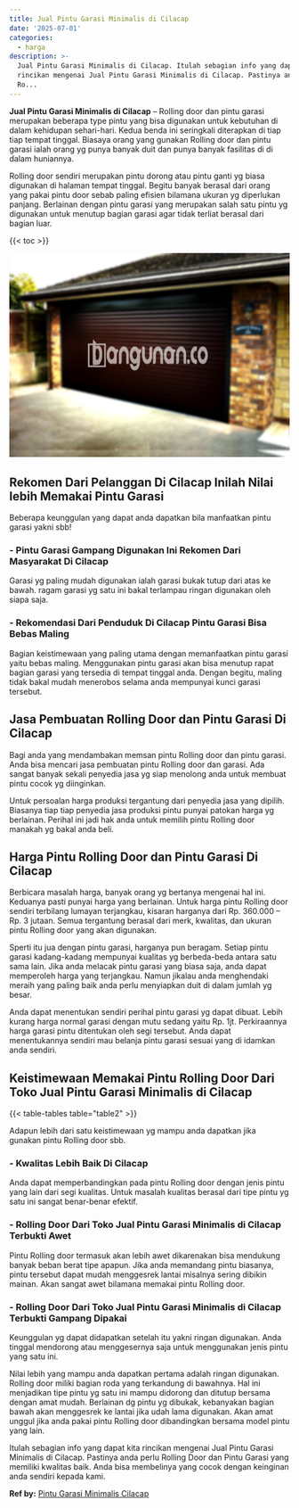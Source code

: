 ```yaml
---
title: Jual Pintu Garasi Minimalis di Cilacap
date: '2025-07-01'
categories:
  - harga
description: >-
  Jual Pintu Garasi Minimalis di Cilacap. Itulah sebagian info yang dapat kita
  rincikan mengenai Jual Pintu Garasi Minimalis di Cilacap. Pastinya anda perlu
  Ro...
---
```


**Jual Pintu Garasi Minimalis di Cilacap** – Rolling door dan pintu garasi merupakan beberapa type pintu yang bisa digunakan untuk kebutuhan di dalam kehidupan sehari-hari. Kedua benda ini seringkali diterapkan di tiap tiap tempat tinggal. Biasaya orang yang gunakan Rolling door dan pintu garasi ialah orang yg punya banyak duit dan punya banyak fasilitas di di dalam huniannya.

Rolling door sendiri merupakan pintu dorong atau pintu ganti yg biasa digunakan di halaman tempat tinggal. Begitu banyak berasal dari orang yang pakai pintu door sebab paling efisien bilamana ukuran yg diperlukan panjang. Berlainan dengan pintu garasi yang merupakan salah satu pintu yg digunakan untuk menutup bagian garasi agar tidak terliat berasal dari bagian luar.

{{< toc >}}

![Jual Pintu Garasi Minimalis di Cilacap](/images/pintu-garasi-53.png)

## Rekomen Dari Pelanggan Di Cilacap Inilah Nilai lebih Memakai Pintu Garasi

Beberapa keunggulan yang dapat anda dapatkan bila manfaatkan pintu garasi yakni sbb!

### \- Pintu Garasi Gampang Digunakan Ini Rekomen Dari Masyarakat Di Cilacap

Garasi yg paling mudah digunakan ialah garasi bukak tutup dari atas ke bawah. ragam garasi yg satu ini bakal terlampau ringan digunakan oleh siapa saja.

### \- Rekomendasi Dari Penduduk Di Cilacap Pintu Garasi Bisa Bebas Maling

Bagian keistimewaan yang paling utama dengan memanfaatkan pintu garasi yaitu bebas maling. Menggunakan pintu garasi akan bisa menutup rapat bagian garasi yang tersedia di tempat tinggal anda. Dengan begitu, maling tidak bakal mudah menerobos selama anda mempunyai kunci garasi tersebut.

## Jasa Pembuatan Rolling Door dan Pintu Garasi Di Cilacap

Bagi anda yang mendambakan memsan pintu Rolling door dan pintu garasi. Anda bisa mencari jasa pembuatan pintu Rolling door dan garasi. Ada sangat banyak sekali penyedia jasa yg siap menolong anda untuk membuat pintu cocok yg diinginkan.

Untuk persoalan harga produksi tergantung dari penyedia jasa yang dipilih. Biasanya tiap tiap penyedia jasa produksi pintu punyai patokan harga yg berlainan. Perihal ini jadi hak anda untuk memilih pintu Rolling door manakah yg bakal anda beli.

## Harga Pintu Rolling Door dan Pintu Garasi Di Cilacap

Berbicara masalah harga, banyak orang yg bertanya mengenai hal ini. Keduanya pasti punyai harga yang berlainan. Untuk harga pintu Rolling door sendiri terbilang lumayan terjangkau, kisaran harganya dari Rp. 360.000 – Rp. 3 jutaan. Semua tergantung berasal dari merk, kwalitas, dan ukuran pintu Rolling door yang akan digunakan.

Sperti itu jua dengan pintu garasi, harganya pun beragam. Setiap pintu garasi kadang-kadang mempunyai kualitas yg berbeda-beda antara satu sama lain. Jika anda melacak pintu garasi yang biasa saja, anda dapat memperoleh harga yang terjangkau. Namun jikalau anda menghendaki meraih yang paling baik anda perlu menyiapkan duit di dalam jumlah yg besar.

Anda dapat menentukan sendiri perihal pintu garasi yg dapat dibuat. Lebih kurang harga normal garasi dengan mutu sedang yaitu Rp. 1jt. Perkiraannya harga garasi pintu ditentukan oleh segi tersebut. Anda dapat menentukannya sendiri mau belanja pintu garasi sesuai yang di idamkan anda sendiri.

## Keistimewaan Memakai Pintu Rolling Door Dari Toko Jual Pintu Garasi Minimalis di Cilacap

{{< table-tables table="table2" >}}

Adapun lebih dari satu keistimewaan yg mampu anda dapatkan jika gunakan pintu Rolling door sbb.

### \- Kwalitas Lebih Baik Di Cilacap

Anda dapat memperbandingkan pada pintu Rolling door dengan jenis pintu yang lain dari segi kualitas. Untuk masalah kualitas berasal dari tipe pintu yg satu ini sangat benar-benar efektif.

### \- Rolling Door Dari Toko Jual Pintu Garasi Minimalis di Cilacap Terbukti Awet

Pintu Rolling door termasuk akan lebih awet dikarenakan bisa mendukung banyak beban berat tipe apapun. Jika anda memandang pintu biasanya, pintu tersebut dapat mudah menggesrek lantai misalnya sering dibikin mainan. Akan sangat awet bilamana memakai pintu Rolling door.

### \- Rolling Door Dari Toko Jual Pintu Garasi Minimalis di Cilacap Terbukti Gampang Dipakai

Keunggulan yg dapat didapatkan setelah itu yakni ringan digunakan. Anda tinggal mendorong atau menggesernya saja untuk menggunakan jenis pintu yang satu ini.

Nilai lebih yang mampu anda dapatkan pertama adalah ringan digunakan. Rolling door miliki bagian roda yang terkandung di bawahnya. Hal ini menjadikan tipe pintu yg satu ini mampu didorong dan ditutup bersama dengan amat mudah. Berlainan dg pintu yg dibukak, kebanyakan bagian bawah akan menggesrek ke lantai jika udah lama digunakan. Akan amat unggul jika anda pakai pintu Rolling door dibandingkan bersama model pintu yang lain.

Itulah sebagian info yang dapat kita rincikan mengenai Jual Pintu Garasi Minimalis di Cilacap. Pastinya anda perlu Rolling Door dan Pintu Garasi yang memiliki kwalitas baik. Anda bisa membelinya yang cocok dengan keinginan anda sendiri kepada kami.

**Ref by:** [Pintu Garasi Minimalis Cilacap](https://id.wikipedia.org/wiki/Pintu)
